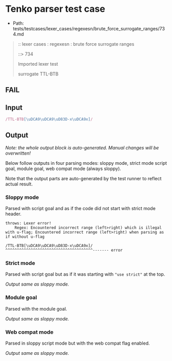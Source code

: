 # Tenko parser test case

- Path: tests/testcases/lexer_cases/regexesn/brute_force_surrogate_ranges/734.md

> :: lexer cases : regexesn : brute force surrogate ranges
>
> ::> 734
>
> Imported lexer test
>
> surrogate TTL-BTB

## FAIL

## Input

`````js
/TTL-BTB[\uDCA9\uDCA9\uD83D-x\uDCA9x]/
`````

## Output

_Note: the whole output block is auto-generated. Manual changes will be overwritten!_

Below follow outputs in four parsing modes: sloppy mode, strict mode script goal, module goal, web compat mode (always sloppy).

Note that the output parts are auto-generated by the test runner to reflect actual result.

### Sloppy mode

Parsed with script goal and as if the code did not start with strict mode header.

`````
throws: Lexer error!
    Regex: Encountered incorrect range (left>right) which is illegal with u-flag; Encountered incorrect range (left>right) when parsing as if without u-flag

/TTL-BTB[\uDCA9\uDCA9\uD83D-x\uDCA9x]/
^^^^^^^^^^^^^^^^^^^^^^^^^^^^^^^^^^^^^^------- error
`````

### Strict mode

Parsed with script goal but as if it was starting with `"use strict"` at the top.

_Output same as sloppy mode._

### Module goal

Parsed with the module goal.

_Output same as sloppy mode._

### Web compat mode

Parsed in sloppy script mode but with the web compat flag enabled.

_Output same as sloppy mode._
